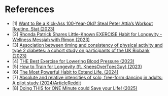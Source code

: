 
# References
- [1] [Want to Be a Kick-Ass 100-Year-Old? Steal Peter Attia’s Workout Routine, Stat (2023)](https://honehealth.com/edge/fitness/peter-attia-workout-routine/)
- [2] [Rhonda Patrick Shares Little-Known EXERCISE Habit for Longevity - Wellness Messiah with Rimon (2023)](https://www.youtube.com/watch?v=OIuKcg8cMXw)
- [3] [Association between timing and consistency of physical activity and type 2 diabetes: a cohort study on participants of the UK Biobank (2023)](https://link.springer.com/article/10.1007/s00125-023-06001-7)
- [4] [THE Best Exercise for Lowering Blood Pressure (2023)](https://www.youtube.com/watch?v=sQCzXdckXPs)
- [5] [How to Train for Longevity (ft. KneesOverToesGuy) (2023)](https://www.youtube.com/watch?v=uUTQonEpGn8)
- [6] [The Most Powerful Habit to Extend Life. (2024)](https://www.youtube.com/watch?v=2cJU8ffPdSM)
- [7] [Absolute and relative intensities of solo, free-form dancing in adults: A pilot study (2024)](https://journals.plos.org/plosone/article?id=10.1371/journal.pone.0313144)[Article](https://news.northeastern.edu/2025/02/24/benefits-of-dancing-for-exercise/)[Reddit](https://www.reddit.com/r/science/comments/1j2nwve/dancing_can_have_the_same_benefits_as_running/)
- [8] [Doing THIS for ONE Minute could Save your Life! (2025)](https://www.youtube.com/watch?v=w5IN0WrPEHw)